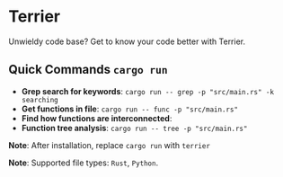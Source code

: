 # Terrier

Unwieldy code base? Get to know your code better with Terrier.

## Quick Commands `cargo run`

- **Grep search for keywords**: `cargo run -- grep -p "src/main.rs" -k searching`
- **Get functions in file**: `cargo run -- func -p "src/main.rs"`
- **Find how functions are interconnected**: 
- **Function tree analysis**: `cargo run -- tree -p "src/main.rs"`

**Note**: After installation, replace `cargo run` with `terrier`

**Note**: Supported file types: `Rust`, `Python`.